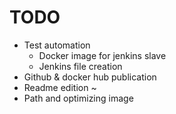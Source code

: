 # TODO

* Test automation
  * Docker image for jenkins slave
  * Jenkins file creation
* Github & docker hub publication
* Readme edition ~
* Path and optimizing image
